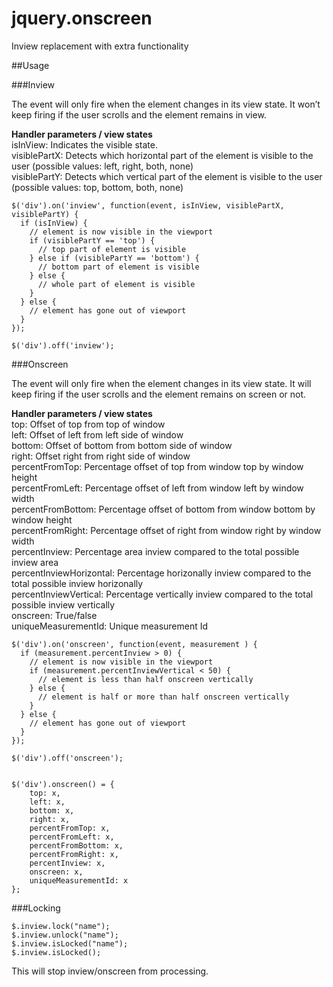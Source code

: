 # jquery.onscreen
Inview replacement with extra functionality


##Usage

###Inview

The event will only fire when the element changes in its view state. It won’t keep firing if the user scrolls and the element remains in view.

**Handler parameters / view states**  
isInView: Indicates the visible state.  
visiblePartX: Detects which horizontal part of the element is visible to the user (possible values: left, right, both, none)  
visiblePartY: Detects which vertical part of the element is visible to the user (possible values: top, bottom, both, none)  

```
$('div').on('inview', function(event, isInView, visiblePartX, visiblePartY) {
  if (isInView) {
    // element is now visible in the viewport
    if (visiblePartY == 'top') {
      // top part of element is visible
    } else if (visiblePartY == 'bottom') {
      // bottom part of element is visible
    } else {
      // whole part of element is visible
    }
  } else {
    // element has gone out of viewport
  }
});

$('div').off('inview');
```


###Onscreen

The event will only fire when the element changes in its view state. It will keep firing if the user scrolls and the element remains on screen or not.  

**Handler parameters / view states**  
top: Offset of top from top of window  
left: Offset of left from left side of window  
bottom: Offset of bottom from bottom side of window   
right: Offset right from right side of window  
percentFromTop: Percentage offset of top from window top by window height  
percentFromLeft: Percentage offset of left from window left by window width  
percentFromBottom: Percentage offset of bottom from window bottom by window height  
percentFromRight: Percentage offset of right from window right by window width  
percentInview: Percentage area inview compared to the total possible inview area  
percentInviewHorizontal: Percentage horizonally inview compared to the total possible inview horizonally    
percentInviewVertical: Percentage vertically inview compared to the total possible inview vertically    
onscreen: True/false  
uniqueMeasurementId: Unique measurement Id  

```
$('div').on('onscreen', function(event, measurement ) {
  if (measurement.percentInview > 0) {
    // element is now visible in the viewport
    if (measurement.percentInviewVertical < 50) {
      // element is less than half onscreen vertically
    } else {
      // element is half or more than half onscreen vertically
    }
  } else {
    // element has gone out of viewport
  }
});

$('div').off('onscreen');


$('div').onscreen() = { 
	top: x,  
	left: x,  
	bottom: x,  
	right: x,  
	percentFromTop: x,  
	percentFromLeft: x,  
	percentFromBottom: x,   
	percentFromRight: x, 
	percentInview: x,  
	onscreen: x,
	uniqueMeasurementId: x   
};  
```

###Locking

```
$.inview.lock("name");
$.inview.unlock("name");
$.inview.isLocked("name");
$.inview.isLocked();
```

This will stop inview/onscreen from processing.
